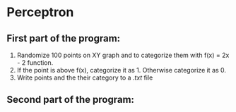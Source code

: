 # Perceptron
## First part of the program:
1. Randomize 100 points on XY graph and to categorize them with f(x) = 2x - 2 function.
2. If the point is above f(x), categorize it as 1. Otherwise categorize it as 0.
3. Write points and the their category to a *.txt* file
## Second part of the program:
